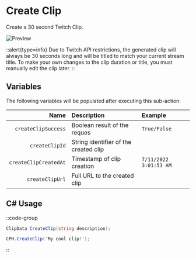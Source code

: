 # Create Clip
Create a 30 second Twitch Clip.

![Preview](/img/sub-actions/twitch/create-clip.png)

::alert{type=info}
Due to Twitch API restrictions, the generated clip will always be 30 seconds long and will be titled to match your current stream title.
To make your own changes to the clip duration or title, you must manually edit the clip later.
::

## Variables
The following variables will be populated after executing this sub-action:

Name | Description | Example
----:|:------------|:--------|
`createClipSuccess` | Boolean result of the reques | `True/False`
`createClipId` | String identifier of the created clip
`createClipCreatedAt` | Timestamp of clip creation | `7/11/2022 3:01:53 AM`
`createClipUrl` | Full URL to the created clip

## C# Usage

::code-group
  ```csharp [Method]
  ClipData CreateClip(string description);
  ```
  ```csharp [Example]
  CPH.CreateClip('My cool clip!');
  ```
::